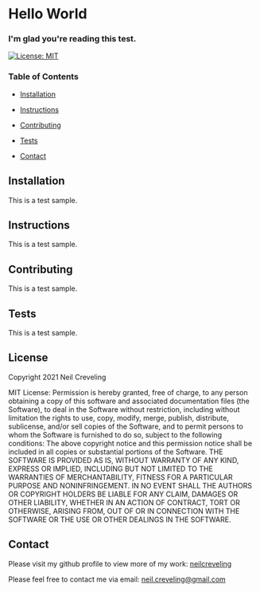 # Hello World


### I'm glad you're reading this test.


[![License: MIT](https://img.shields.io/badge/License-MIT-yellow.svg)](https://opensource.org/licenses/MIT)


### Table of Contents


* [Installation](##-installation)


* [Instructions](##-instructions)


* [Contributing](##-contributing)


* [Tests](##-tests)


* [Contact](##-contact)




## Installation


This is a test sample.


## Instructions


This is a test sample.


## Contributing


This is a test sample.


## Tests


This is a test sample.


## License


Copyright 2021 Neil Creveling


MIT License: Permission is hereby granted, free of charge, to any person obtaining a copy of this software and associated documentation files (the Software), to deal in the Software without restriction, including without limitation the rights to use, copy, modify, merge, publish, distribute, sublicense, and/or sell copies of the Software, and to permit persons to whom the Software is furnished to do so, subject to the following conditions:
 The above copyright notice and this permission notice shall be included in all copies or substantial portions of the Software.
 THE SOFTWARE IS PROVIDED AS IS, WITHOUT WARRANTY OF ANY KIND, EXPRESS OR IMPLIED, INCLUDING BUT NOT LIMITED TO THE WARRANTIES OF MERCHANTABILITY, FITNESS FOR A PARTICULAR PURPOSE AND NONINFRINGEMENT. IN NO EVENT SHALL THE AUTHORS OR COPYRIGHT HOLDERS BE LIABLE FOR ANY CLAIM, DAMAGES OR OTHER LIABILITY, WHETHER IN AN ACTION OF CONTRACT, TORT OR OTHERWISE, ARISING FROM, OUT OF OR IN CONNECTION WITH THE SOFTWARE OR THE USE OR OTHER DEALINGS IN THE SOFTWARE.


## Contact


Please visit my github profile to view more of my work: [neilcreveling](github.com/neilcreveling)


Please feel free to contact me via email: neil.creveling@gmail.com
